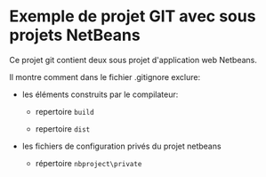 # Exemple de projet GIT avec sous projets NetBeans

Ce projet git contient deux sous projet d'application web Netbeans.

Il montre comment dans le fichier .gitignore exclure:

* les éléments construits par le compilateur:

  * repertoire `build`
  
  * repertoire `dist`
  
* les fichiers de configuration privés du projet netbeans

  * répertoire `nbproject\private`
  
 
